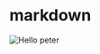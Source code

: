 # markdown
![Hello peter](https://www.shutterstock.com/image-vector/photo-graphic-editor-on-computer-vector-1432421069 "sanu")
